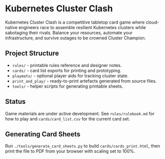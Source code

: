 # Kubernetes Cluster Clash

Kubernetes Cluster Clash is a competitive tabletop card game where cloud-native engineers race to assemble resilient Kubernetes clusters while sabotaging their rivals. Balance your resources, automate your infrastructure, and survive outages to be crowned Cluster Champion.

## Project Structure

- `rules/` - printable rules reference and designer notes.
- `cards/` - card list exports for printing and prototyping.
- `playmats/` - optional player aids for tracking cluster state.
- `print_and_play/` - ready-to-print artefacts generated from source files.
- `tools/` - helper scripts for generating printable sheets.

## Status

Game materials are under active development. See `rules/rulebook.md` for how to play and `cards/card_list.csv` for the current card set.

## Generating Card Sheets

Run `./tools/generate_card_sheets.py` to build `cards/cards_print.html`, then print the file to PDF from your browser with scaling set to 100%.
